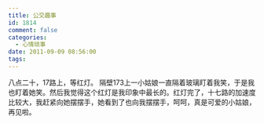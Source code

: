 ```yaml
---
title: 公交趣事
id: 1814
comment: false
categories:
  - 心情琐事
date: 2011-09-09 08:56:00
tags:
---
```


八点二十，17路上，等红灯。
隔壁173上一小姑娘一直隔着玻璃盯着我笑，于是我也盯着她笑。然后我觉得这个红灯是我印象中最长的。红灯完了，十七路的加速度比较大，我赶紧向她摆摆手，她看到了也向我摆摆手，呵呵，真是可爱的小姑娘，再见啦。